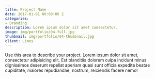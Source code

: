 ```yaml
---
title: Project Name
date: 2017-01-01 00:00:00 Z
categories:
- Branding
description: Lorem ipsum dolor sit amet consectetur.
image: img/portfolio/04-full.jpg
thumbnail: img/portfolio/04-thumbnail.jpg
client: Lines
---
```


Use this area to describe your project. Lorem ipsum dolor sit amet, consectetur adipisicing elit. Est blanditiis dolorem culpa incidunt minus dignissimos deserunt repellat aperiam quasi sunt officia expedita beatae cupiditate, maiores repudiandae, nostrum, reiciendis facere nemo!
